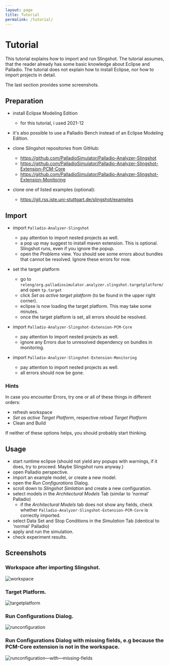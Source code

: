 ```yaml
---
layout: page
title: Tutorial
permalink: /tutorial/
---
```


# Tutorial

This tutorial explains how to import and run Slingshot. 
The tutorial assumes, that the reader already has some basic knowledge about Eclipse and Palladio. 
The tutorial does not explain how to install Eclipse, nor how to import projects in detail.  

The last section provides some screenshots. 

## Preparation

- install Eclipse Modeling Edition
  - for this tutorial, i used 2021-12
- it's also possible to use a Palladio Bench instead of an Eclipse Modeling Edition. 
- clone Slingshot repositories from GitHub:
  * https://github.com/PalladioSimulator/Palladio-Analyzer-Slingshot
  * https://github.com/PalladioSimulator/Palladio-Analyzer-Slingshot-Extension-PCM-Core
  * https://github.com/PalladioSimulator/Palladio-Analyzer-Slingshot-Extension-Monitoring

- clone one of listed examples (optional):
  * https://git.rss.iste.uni-stuttgart.de/slingshot/examples

## Import 

* import `Palladio-Analyzer-Slingshot`
  - pay attention to import nested projects as well.
  - a pop up may suggest to install maven extension. This is optional. Slingshot runs, even if you ignore the popup.
  - open the *Problems* view. You should see some errors about bundles that cannot be resolved. Ignore these errors for now.

* set the target platform
  - go to `releng/org.palladiosimulator.analyzer.slingshot.targetplatform/` and open `tp.target`
  - click *Set as active target platform* (to be found in the upper right corner).
  - eclipse is now loading the target platform. This may take some minutes.
  - once the target platform is set, all errors should be resolved.

* import `Palladio-Analyzer-Slingshot-Extension-PCM-Core`
  - pay attention to import nested projects as well.
  - ignore any Errors due to unresolved dependency on bundles in monitoring. 

* import `Palladio-Analyzer-Slingshot-Extension-Monitoring`
  - pay attention to import nested projects as well.
  - all errors should now be gone.

### Hints 
In case you encounter Errors, try one or all of these things in different orders:
- refresh workspace
- *Set as active Target Platform*, respective *reload Target Platform* 
- Clean and Build 

If neither of these options helps, you should probably start thinking. 

## Usage

- start runtime eclipse (should not yield any popups with warnings, if it does, try to proceed. Maybe Slingshot runs anyway.)
- open Palladio perspective.
- import an example model, or create a new model.
- open the *Run Configurations* Dialog.
- scroll down to *Slingshot Simlation* and create a new configuration.
- select models in the *Architectural Models* Tab (similar to 'normal' Palladio) 
  - if the *Architectural Models* tab does not show any fields, check whether `Palladio-Analyzer-Slingshot-Extension-PCM-Core` is correctly imported.
- select Data Set and Stop Conditions in the *Simulation* Tab (identical to 'normal' Palladio)
- apply and run the simulation.
- check experiment results. 


## Screenshots
### Workspace after importing Slingshot.
<img src="../images/tutorial/workspace.png" alt="workspace"/>

### Target Platform.
<img src="../images/tutorial/targetplatform.png" alt="targetplatform"/>

### Run Configurations Dialog.
<img src="../images/tutorial/runconfiguration.png" alt="runconfiguration"/>

### Run Configurations Dialog with missing fields, e.g because the PCM-Core extension is not in the workspace.
<img src="../images/tutorial/runconfiguration_missingFields.png" alt="runconfiguration—with—missing-fields"/>



